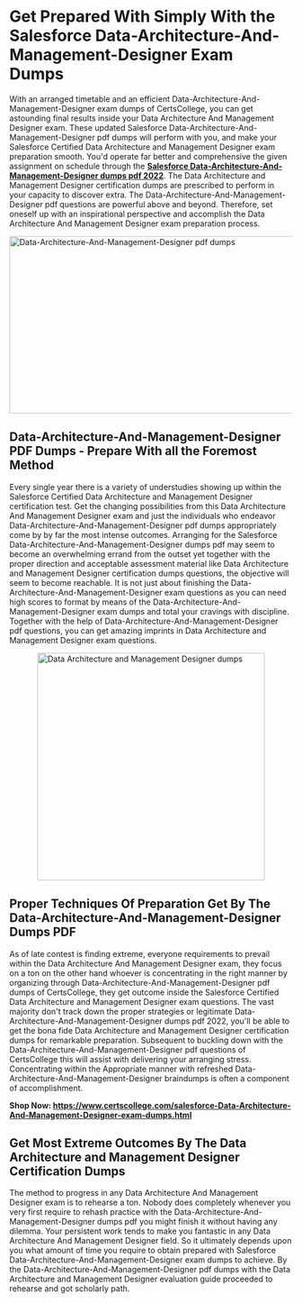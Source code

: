 <h1><strong>Get Prepared With Simply With the Salesforce Data-Architecture-And-Management-Designer Exam Dumps&nbsp;</strong></h1>
<p><span style="font-weight: 400;">With an arranged timetable and an efficient  Data-Architecture-And-Management-Designer exam dumps of CertsCollege, you can get astounding final results inside your Data Architecture And Management Designer exam. These updated Salesforce Data-Architecture-And-Management-Designer pdf dumps will perform with you, and make your Salesforce Certified Data Architecture and Management Designer exam preparation smooth. You'd operate far better and comprehensive the given assignment on schedule through the <strong><a href="https://www.certscollege.com/salesforce-Data-Architecture-And-Management-Designer-exam-dumps.html">Salesforce Data-Architecture-And-Management-Designer dumps pdf 2022</a></strong>. The Data Architecture and Management Designer certification dumps are prescribed to perform in your capacity to discover extra. The  Data-Architecture-And-Management-Designer pdf questions are powerful above and beyond. Therefore, set oneself up with an inspirational perspective and accomplish the Data Architecture And Management Designer exam preparation process.&nbsp;</span></p>
<p><span style="font-weight: 400;"><img style="display: block; margin-left: auto; margin-right: auto;" src="https://i.ibb.co/CPDK3ps/Yellow-and-Blue-Initiative-Blog-Banner.png" alt="Data-Architecture-And-Management-Designer pdf dumps" width="559" height="315" /></span></p>
<h2><strong>Data-Architecture-And-Management-Designer PDF Dumps - Prepare With all the Foremost Method</strong></h2>
<p><span style="font-weight: 400;">Every single year there is a variety of understudies showing up within the Salesforce Certified Data Architecture and Management Designer certification test. Get the changing possibilities from this Data Architecture And Management Designer exam and just the individuals who endeavor Data-Architecture-And-Management-Designer pdf dumps appropriately come by by far the most intense outcomes. Arranging for the Salesforce Data-Architecture-And-Management-Designer dumps pdf may seem to become an overwhelming errand from the outset yet together with the proper direction and acceptable assessment material like Data Architecture and Management Designer certification dumps questions, the objective will seem to become reachable. It is not just about finishing the Data-Architecture-And-Management-Designer exam questions as you can need high scores to format by means of the Data-Architecture-And-Management-Designer exam dumps and total your cravings with discipline. Together with the help of Data-Architecture-And-Management-Designer pdf questions, you can get amazing imprints in Data Architecture and Management Designer exam questions.</span></p>
<p><span style="font-weight: 400;"><a href="https://tinyurl.com/ybk93qtu"><img style="display: block; margin-left: auto; margin-right: auto;" src="https://i.ibb.co/9tMrhdY/Teacher-Appreciation-Invitation.png" alt="Data Architecture and Management Designer dumps " width="404" height="404" /></a></span></p>
<h2><strong>Proper Techniques Of Preparation Get By The Data-Architecture-And-Management-Designer Dumps PDF</strong></h2>
<p><span style="font-weight: 400;">As of late contest is finding extreme, everyone requirements to prevail within the Data Architecture And Management Designer exam, they focus on a ton on the other hand whoever is concentrating in the right manner by organizing through Data-Architecture-And-Management-Designer pdf dumps of CertsCollege, they get outcome inside the Salesforce Certified Data Architecture and Management Designer exam questions. The vast majority don't track down the proper strategies or legitimate Data-Architecture-And-Management-Designer dumps pdf 2022, you'll be able to get the bona fide Data Architecture and Management Designer certification dumps for remarkable preparation. Subsequent to buckling down with the  Data-Architecture-And-Management-Designer pdf questions of CertsCollege this will assist with delivering your arranging stress. Concentrating within the Appropriate manner with refreshed Data-Architecture-And-Management-Designer braindumps is often a component of accomplishment.</span></p>
<p><span style="font-weight: 400;"><strong>Shop Now: <a href="https://www.certscollege.com/salesforce-Data-Architecture-And-Management-Designer-exam-dumps.html">https://www.certscollege.com/salesforce-Data-Architecture-And-Management-Designer-exam-dumps.html</a></strong></span></p>
<h2><strong>Get Most Extreme Outcomes By The Data Architecture and Management Designer Certification Dumps</strong></h2>
<p><span style="font-weight: 400;">The method to progress in any Data Architecture And Management Designer exam is to rehearse a ton. Nobody does completely whenever you very first require to rehash practice with the Data-Architecture-And-Management-Designer dumps pdf you might finish it without having any dilemma. Your persistent work tends to make you fantastic in any Data Architecture And Management Designer field. So it ultimately depends upon you what amount of time you require to obtain prepared with Salesforce Data-Architecture-And-Management-Designer exam dumps to achieve. By the Data-Architecture-And-Management-Designer pdf dumps with the Data Architecture and Management Designer evaluation guide proceeded to rehearse and got scholarly path.</span></p>
